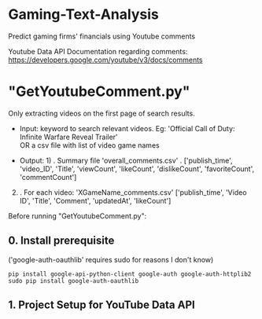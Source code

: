# Gaming-Text-Analysis
Predict gaming firms' financials using Youtube comments

Youtube Data API Documentation regarding comments: https://developers.google.com/youtube/v3/docs/comments

# "GetYoutubeComment.py"
Only extracting videos on the first page of search results.

  * Input:   keyword to search relevant videos.  Eg: 'Official Call of Duty: Infinite Warfare Reveal Trailer'  
             OR 
             a csv file with list of video game names
             
  * Output:  1) . Summary file 'overall_comments.csv' .  ['publish_time', 'video_ID', 'Title', 'viewCount',
                                      'likeCount', 'dislikeCount', 'favoriteCount', 'commentCount']
  2) . For each video: 'XGameName_comments.csv'    ['publish_time', 'Video ID', 'Title', 'Comment', 'updatedAt', 'likeCount']               
  
Before running "GetYoutubeComment.py":

## 0. Install prerequisite
('google-auth-oauthlib' requires sudo for reasons I don't know) 
```
pip install google-api-python-client google-auth google-auth-httplib2
sudo pip install google-auth-oauthlib
```

## 1. Project Setup for YouTube Data API
